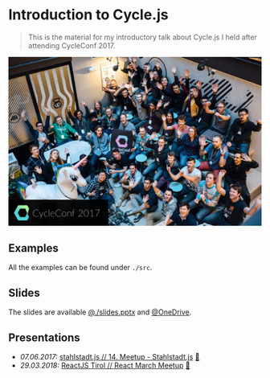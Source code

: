 # Introduction to Cycle.js

> This is the material for my introductory talk about Cycle.js I held after attending CycleConf 2017.

![frontpage](frontpage.png)

## Examples
All the examples can be found under `./src`.

## Slides
The slides are available [@./slides.pptx](./slides.pptx) and [@OneDrive](https://mayrio-my.sharepoint.com/:p:/g/personal/bernhard_mayr_io/EZv0VsQVM7tAlYlP3b-HcU8BWjRdojuml8Lf1l3suGNKCw?e=gmjuMp).

## Presentations
- *07.06.2017:* [stahlstadt.js // 14. Meetup - Stahlstadt.js](https://www.meetup.com/de-DE/stahlstadt-js/events/239660401/) [:file_folder:](https://github.com/bemayr/talk.intro-to-cyclejs/releases/tag/2017-06-07-stahlstadtjs)
- *29.03.2018:* [ReactJS Tirol // React March Meetup](https://www.meetup.com/de-DE/ReactJS-Tirol/events/248158228/) [:file_folder:](https://github.com/bemayr/talk.intro-to-cyclejs/releases/tag/2018-03-29-reactjstirol)
